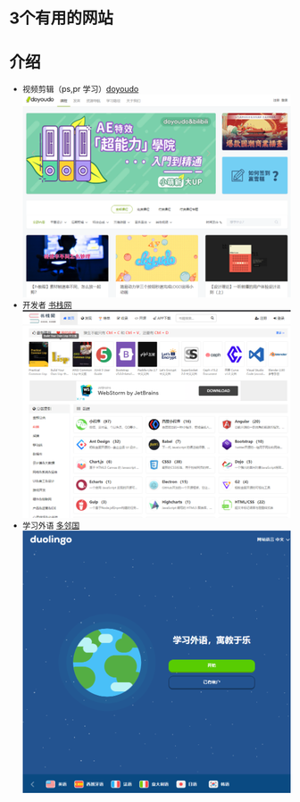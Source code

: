 # 3个有用的网站

# 介绍

* 视频剪辑（ps,pr 学习）[doyoudo](https://www.doyoudo.com/)
  ![](/images/assets/随笔-1607657124505.png)
* 开发者 [书栈网](https://www.bookstack.cn/)
  ![](/images/assets/随笔-1607657225365.png)
* 学习外语 [多邻国](http://www.duolingo.cn/)
  ![](/images/assets/随笔-1607657252458.png)

